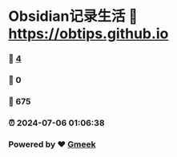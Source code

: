 # Obsidian记录生活 :link: https://obtips.github.io 
### :page_facing_up: [4](https://obtips.github.io/tag.html) 
### :speech_balloon: 0 
### :hibiscus: 675 
### :alarm_clock: 2024-07-06 01:06:38 
### Powered by :heart: [Gmeek](https://github.com/Meekdai/Gmeek)
